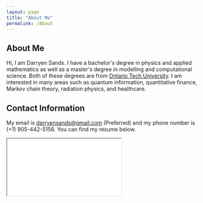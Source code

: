 ```yaml
---
layout: page
title: "About Me"
permalink: /About
---
```


## About Me

Hi, I am Darryen Sands. I have a bachelor's degree in physics and applied mathematics as well as a master's degree in modelling and computational science. Both of these degrees are from [Ontario Tech University](https://ontariotechu.ca/). I am interested in many areas such as quantum information, quantitative finance, Markov chain theory, radiation physics, and healthcare. 

## Contact Information

My email is <darryensands@gmail.com> (Preferred) and my phone number is (+1) 905-442-5156. You can find my resume below.

<div class = "iframe-embed-wrapper iframe-embed-responsive-16by9">
<iframe class = "iframe-embed" src = "/DarryenSands_Resume.pdf" title = "My Resume">
</iframe>
</div>